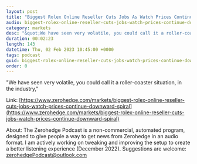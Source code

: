 ```yaml
---
layout: post
title: "Biggest Rolex Online Reseller Cuts Jobs As Watch Prices Continue Downward Spiral"
audio: biggest-rolex-online-reseller-cuts-jobs-watch-prices-continue-downward-spiral-0
category: markets
desc: "&quot;We have seen very volatile, you could call it a roller-coaster situation, in the industry,&quot;"
duration: 00:02:23
length: 143
datetime: Thu, 02 Feb 2023 10:45:00 +0000
tags: podcast
guid: biggest-rolex-online-reseller-cuts-jobs-watch-prices-continue-downward-spiral-0
order: 0
---
```

&quot;We have seen very volatile, you could call it a roller-coaster situation, in the industry,&quot;

Link: [https://www.zerohedge.com/markets/biggest-rolex-online-reseller-cuts-jobs-watch-prices-continue-downward-spiral](https://www.zerohedge.com/markets/biggest-rolex-online-reseller-cuts-jobs-watch-prices-continue-downward-spiral)

About: The Zerohedge Podcast is a non-commercial, automated program, designed to give people a way to get news from Zerohedge in an audio format.  I am actively working on tweaking and improving the setup to create a better listening experience (December 2022).  Suggestions are welcome: [zerohedgePodcast@outlook.com](mailto:zerohedgePodcast@outlook.com)